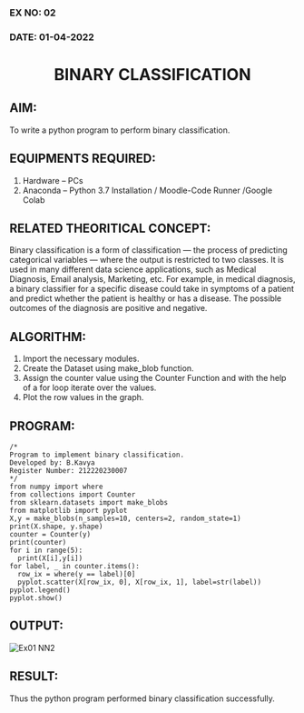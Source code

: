 ### EX NO: 02
### DATE: 01-04-2022
# <p align="center"> BINARY CLASSIFICATION</p>
## AIM:

To write a python program to perform binary classification.

## EQUIPMENTS REQUIRED:

1. Hardware – PCs
2. Anaconda – Python 3.7 Installation / Moodle-Code Runner /Google Colab

## RELATED THEORITICAL CONCEPT:

Binary classification is a form of classification — the process of predicting categorical variables — where the output is restricted to two classes.
It is used in many different data science applications, such as Medical Diagnosis, Email analysis, Marketing, etc.
For example, in medical diagnosis, a binary classifier for a specific disease could take in symptoms of a patient and predict whether the patient is healthy or has a disease. The possible outcomes of the diagnosis are positive and negative.

## ALGORITHM:

1. Import the necessary modules.
2. Create the Dataset using make_blob function.
3. Assign the counter value using the Counter Function and with the help of a for loop iterate over the values.
4. Plot the row values in the graph.

## PROGRAM:

```
/*
Program to implement binary classification.
Developed by: B.Kavya
Register Number: 212220230007
*/
from numpy import where
from collections import Counter
from sklearn.datasets import make_blobs
from matplotlib import pyplot
X,y = make_blobs(n_samples=10, centers=2, random_state=1)
print(X.shape, y.shape)
counter = Counter(y)
print(counter)
for i in range(5):
  print(X[i],y[i])
for label, _ in counter.items():
  row_ix = where(y == label)[0]
  pyplot.scatter(X[row_ix, 0], X[row_ix, 1], label=str(label))
pyplot.legend()
pyplot.show()
```

## OUTPUT:
![Ex01 NN2](https://user-images.githubusercontent.com/75235813/164041755-91961ced-aad9-44fb-a598-2de4fb6b5eac.JPG)


## RESULT:

Thus the python program performed binary classification successfully.

